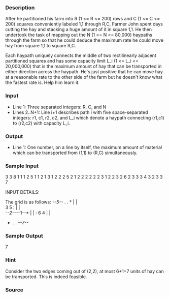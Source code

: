 
### Description


After he partitioned his farm into R (1 <= R <= 200) rows and C (1
<= C <= 200) squares conveniently labeled 1,1 through R,C, Farmer
John spent days cutting the hay and stacking a huge amount of it
in square 1,1. He then undertook the task of mapping out the N (1
<= N <= 80,000) haypaths through the farm so that he could deduce
the maximum rate he could move hay from square 1,1 to square R,C.

Each haypath uniquely connects the middle of two rectilinearly
adjacent partitioned squares and has some capacity limit L_i (1 <=
L_i <= 20,000,000) that is the maximum amount of hay that can be
transported in either direction across the haypath.  He's just
positive that he can move hay at a reasonable rate to the other
side of the farm but he doesn't know what the fastest rate is. Help
him learn it.

### Input
* Line 1: Three separated integers: R, C, and N
* Lines 2..N+1: Line i+1 describes path i with five space-separated
        integers: r1, c1, r2, c2, and L_i which denote a haypath
        connecting (r1,c1) to (r2,c2) with capacity L_i.


### Output

* Line 1: One number, on a line by itself, the maximum amount of
        material which can be transported from (1,1) to (R,C)
        simultaneously.

### Sample Input

3 3 8
1 1 1 2 5
1 1 2 1 3
1 2 2 2 5
2 1 2 2 2
2 2 2 3 1
2 2 3 2 6
2 3 3 3 4
3 2 3 3 7

INPUT DETAILS:

The grid is as follows:
*--5--* . . *
|     |     
3     5     :
|     |    
*--2--*--1--*
      |     |
:     6     4
      |     |
* . . *--7--*



### Sample Output
7


### Hint

Consider the two edges coming out of (2,2), at most 6+1=7 units of hay can
be transported. This is indeed feasible.

### Source
